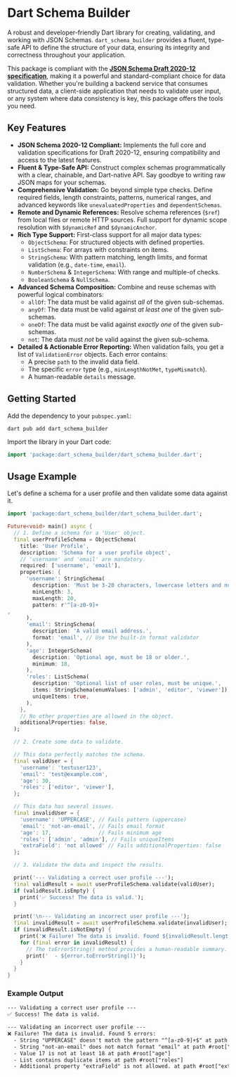 # Dart Schema Builder

A robust and developer-friendly Dart library for creating, validating, and working with JSON Schemas. `dart_schema_builder` provides a fluent, type-safe API to define the structure of your data, ensuring its integrity and correctness throughout your application.

This package is compliant with the [**JSON Schema Draft 2020-12 specification**](https://json-schema.org/draft/2020-12), making it a powerful and standard-compliant choice for data validation. Whether you're building a backend service that consumes structured data, a client-side application that needs to validate user input, or any system where data consistency is key, this package offers the tools you need.

## Key Features

- **JSON Schema 2020-12 Compliant:** Implements the full core and validation specifications for Draft 2020-12, ensuring compatibility and access to the latest features.
- **Fluent & Type-Safe API:** Construct complex schemas programmatically with a clear, chainable, and Dart-native API. Say goodbye to writing raw JSON maps for your schemas.
- **Comprehensive Validation:** Go beyond simple type checks. Define required fields, length constraints, patterns, numerical ranges, and advanced keywords like `unevaluatedProperties` and `dependentSchemas`.
- **Remote and Dynamic References:** Resolve schema references (`$ref`) from local files or remote HTTP sources. Full support for dynamic scope resolution with `$dynamicRef` and `$dynamicAnchor`.
- **Rich Type Support:** First-class support for all major data types:
  - `ObjectSchema`: For structured objects with defined properties.
  - `ListSchema`: For arrays with constraints on items.
  - `StringSchema`: With pattern matching, length limits, and format validation (e.g., `date-time`, `email`).
  - `NumberSchema` & `IntegerSchema`: With range and multiple-of checks.
  - `BooleanSchema` & `NullSchema`.
- **Advanced Schema Composition:** Combine and reuse schemas with powerful logical combinators:
  - `allOf`: The data must be valid against _all_ of the given sub-schemas.
  - `anyOf`: The data must be valid against _at least one_ of the given sub-schemas.
  - `oneOf`: The data must be valid against _exactly one_ of the given sub-schemas.
  - `not`: The data must _not_ be valid against the given sub-schema.
- **Detailed & Actionable Error Reporting:** When validation fails, you get a list of `ValidationError` objects. Each error contains:
  - A precise `path` to the invalid data field.
  - The specific `error` type (e.g., `minLengthNotMet`, `typeMismatch`).
  - A human-readable `details` message.

## Getting Started

Add the dependency to your `pubspec.yaml`:

```shell
dart pub add dart_schema_builder
```

Import the library in your Dart code:

```dart
import 'package:dart_schema_builder/dart_schema_builder.dart';
```

## Usage Example

Let's define a schema for a user profile and then validate some data against it.

```dart
import 'package:dart_schema_builder/dart_schema_builder.dart';

Future<void> main() async {
  // 1. Define a schema for a 'User' object.
  final userProfileSchema = ObjectSchema(
    title: 'User Profile',
    description: 'Schema for a user profile object',
    // 'username' and 'email' are mandatory.
    required: ['username', 'email'],
    properties: {
      'username': StringSchema(
        description: 'Must be 3-20 characters, lowercase letters and numbers only.',
        minLength: 3,
        maxLength: 20,
        pattern: r'^[a-z0-9]+
,
      ),
      'email': StringSchema(
        description: 'A valid email address.',
        format: 'email', // Use the built-in format validator
      ),
      'age': IntegerSchema(
        description: 'Optional age, must be 18 or older.',
        minimum: 18,
      ),
      'roles': ListSchema(
        description: 'Optional list of user roles, must be unique.',
        items: StringSchema(enumValues: ['admin', 'editor', 'viewer']),
        uniqueItems: true,
      ),
    },
    // No other properties are allowed in the object.
    additionalProperties: false,
  );

  // 2. Create some data to validate.

  // This data perfectly matches the schema.
  final validUser = {
    'username': 'testuser123',
    'email': 'test@example.com',
    'age': 30,
    'roles': ['editor', 'viewer'],
  };

  // This data has several issues.
  final invalidUser = {
    'username': 'UPPERCASE', // Fails pattern (uppercase)
    'email': 'not-an-email', // Fails email format
    'age': 17,               // Fails minimum age
    'roles': ['admin', 'admin'], // Fails uniqueItems
    'extraField': 'not allowed' // Fails additionalProperties: false
  };

  // 3. Validate the data and inspect the results.

  print('--- Validating a correct user profile ---');
  final validResult = await userProfileSchema.validate(validUser);
  if (validResult.isEmpty) {
    print('✅ Success! The data is valid.');
  }

  print('\n--- Validating an incorrect user profile ---');
  final invalidResult = await userProfileSchema.validate(invalidUser);
  if (invalidResult.isNotEmpty) {
    print('❌ Failure! The data is invalid. Found ${invalidResult.length} errors:');
    for (final error in invalidResult) {
      // The toErrorString() method provides a human-readable summary.
      print('  - ${error.toErrorString()}');
    }
  }
}
```

### Example Output

```txt
--- Validating a correct user profile ---
✅ Success! The data is valid.

--- Validating an incorrect user profile ---
❌ Failure! The data is invalid. Found 5 errors:
  - String "UPPERCASE" doesn't match the pattern "^[a-z0-9]+$" at path #root["username"]
  - String "not-an-email" does not match format "email" at path #root["email"]
  - Value 17 is not at least 18 at path #root["age"]
  - List contains duplicate items at path #root["roles"]
  - Additional property "extraField" is not allowed. at path #root["extraField"]
```

